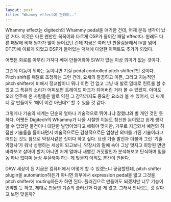 ```yaml
---
layout: post
title: "Whammy effect에 관하여.."
---
```



Whammy effect는 digitech의 Whammy pedal을 얘기한 건데, 어제 문득 생각이 났던 거다. 이것은 다른 왠만한 꾹꾹이와 다르게 DSP가 들어간 패달 effect다. 원래도 다른 패달에 비해 원가가 많이 들어갔던 건데 지금은 여러 번 판올림을해서 IV를 넘어 DT(?)에 이르게 되었고 DSP가 들어있는 덕택에 다양한 이펙트도 추가가 되었다.




어쨋든 회로를 아무리 가져다 베껴 만들어봐야 S/W가 없는 이상 의미가 없는 것이다. 




그런데 이놈이 뭐하는 놈이냐면 기실 pedal controlled pitch shifter?인 것이다. Pitch shift를 패달로 조정하는 그런 건데, 요새의 깔끔하고 이쁜, 그리고 지능적인 pitch shifter에 비해서 정교함이니 뭐니 이런 건 없고 그냥 내 발로 맘대로 컨트롤 할 수 있고 그 특유의 소리가 어찌보면 트레이드 마크가 되어버린 거라 볼 수 있겠지. 아마도 오래 연주해 온 사람들은 발로 익힌 그 감각까지도 중요한 요소라 볼 수 있어서, 더 싸게 더 잘 만들어도 ‘에이 이건 아닌데?’ 할 수 있을 것 같다. 




그렇게나 기술의 세계는 단순히 얼마나 기술적으로 뛰어나냐 잘했냐와 별 개인 것인 듯 하다. 어쨋든 Digitech의 Whammy가 나올 시절엔 이놈도 참신한 놈이었고 쉽게 생각할 수 없었던 물건이니 대단한 발명이었다고 해줘야 맞지만, 거꾸로 지금와서 예전의 허접한 기술들을 들이대면서 예술적으로든 감성적으로든 엄청난 의미를 가진 기술이라고 떠드는 것도 참으로 약장사같은 짓이다 하고 싶다. 요샌 기술 발전과 더불어 그런 ‘기술 약장사’가 워낙 성행하는 세상이 되고보니, 약장사의 말에 속아 그냥 멋지고 희망된 면만 바라보고 살아야 할지 아니면 저게 얼마나 새빨간 거짓말인가 분석해보고 탄식하며 믿을 놈 하나 없다며 늘상 우울해야 하는 게 맞을지 아직도 분간이 안된다.




DAW 세상이 된 지금은 컴퓨터에서 어떻게 할 수 있겠느냐 궁금할텐데, pitch shifter plugin을 automation하든가 아니면 외부에서 expression pedal을 밟고 그것을 pitch shifter에 routing하든가 하면 된다. 플러긴으로 만들어도 되겠지만 너무 기능이 빈약할 듯 하고, 제대로 만들면 기존의 플러긴과 다를 게 없고. 그래서 안나오는 것 같다고 보면 맞을까?


